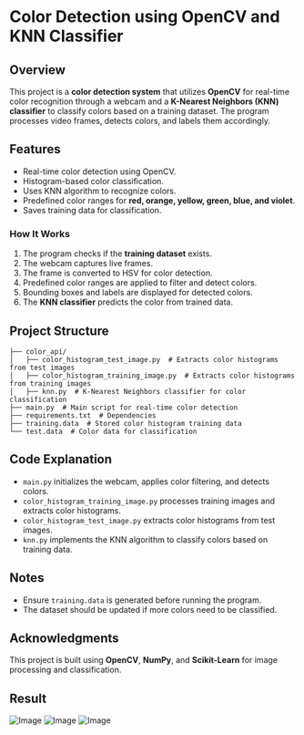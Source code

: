 # Color Detection using OpenCV and KNN Classifier

## Overview
This project is a **color detection system** that utilizes **OpenCV** for real-time color recognition through a webcam and a **K-Nearest Neighbors (KNN) classifier** to classify colors based on a training dataset. The program processes video frames, detects colors, and labels them accordingly.

## Features
- Real-time color detection using OpenCV.
- Histogram-based color classification.
- Uses KNN algorithm to recognize colors.
- Predefined color ranges for **red, orange, yellow, green, blue, and violet**.
- Saves training data for classification.

### How It Works
1. The program checks if the **training dataset** exists.
2. The webcam captures live frames.
3. The frame is converted to HSV for color detection.
4. Predefined color ranges are applied to filter and detect colors.
5. Bounding boxes and labels are displayed for detected colors.
6. The **KNN classifier** predicts the color from trained data.

## Project Structure
```
├── color_api/
│   ├── color_histogram_test_image.py  # Extracts color histograms from test images
│   ├── color_histogram_training_image.py  # Extracts color histograms from training images
│   ├── knn.py  # K-Nearest Neighbors classifier for color classification
├── main.py  # Main script for real-time color detection
├── requirements.txt  # Dependencies
├── training.data  # Stored color histogram training data
└── test.data  # Color data for classification
```

## Code Explanation
- `main.py` initializes the webcam, applies color filtering, and detects colors.
- `color_histogram_training_image.py` processes training images and extracts color histograms.
- `color_histogram_test_image.py` extracts color histograms from test images.
- `knn.py` implements the KNN algorithm to classify colors based on training data.

## Notes
- Ensure `training.data` is generated before running the program.
- The dataset should be updated if more colors need to be classified.

## Acknowledgments
This project is built using **OpenCV**, **NumPy**, and **Scikit-Learn** for image processing and classification.

## Result
![Image](https://github.com/user-attachments/assets/7577b8ee-9b74-4467-ae98-9c2b87ac4ac7)
![Image](https://github.com/user-attachments/assets/493d0ef4-2a95-4823-8ece-7e1874d59c29)
![Image](https://github.com/user-attachments/assets/c03cc710-5b14-4387-8209-039344fd520a)

